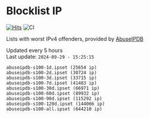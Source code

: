 # Blocklist IP

[![Hits](https://hits.seeyoufarm.com/api/count/incr/badge.svg?url=https%3A%2F%2Fgithub.com%2Fborestad%2Fblocklist-ip%2F&count_bg=%2379C83D&title_bg=%23555555&icon=&icon_color=%23E7E7E7&title=hits&edge_flat=false)](https://hits.seeyoufarm.com)  ![CI](https://img.shields.io/github/workflow/status/borestad/blocklist-ip/CI?style=flat-square)

Lists with worst IPv4 offenders, provided by [AbuseIPDB](https://www.abuseipdb.com/)

<!-- FOOTER-PLACEHOLDER -->
Updated every 5 hours<br>
Last update: `2024-09-29 - 15:25:15`
```
abuseipdb-s100-1d.ipset (25654 ip)
abuseipdb-s100-2d.ipset (30724 ip)
abuseipdb-s100-3d.ipset (33715 ip)
abuseipdb-s100-7d.ipset (41483 ip)
abuseipdb-s100-30d.ipset (66971 ip)
abuseipdb-s100-60d.ipset (89932 ip)
abuseipdb-s100-90d.ipset (115292 ip)
abuseipdb-s100-120d.ipset (144066 ip)
abuseipdb-s100-all.ipset (644210 ip)
```
